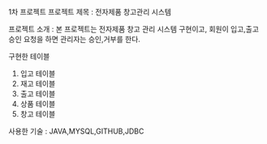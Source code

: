 1차 프로젝트 
프로젝트 제목 : 전자제품 창고관리 시스템

프로젝트 소개 : 본 프로젝트는 전자제품 창고 관리 시스템 구현이고, 회원이 입고,출고 승인 요청을 하면 관리자는 승인,거부를 한다.




구현한 테이블
 1. 입고 테이블
 2. 재고 테이블
 3. 출고 테이블
 4. 상품 테이블
 5. 창고 테이블
    

사용한 기술 : JAVA,MYSQL,GITHUB,JDBC

